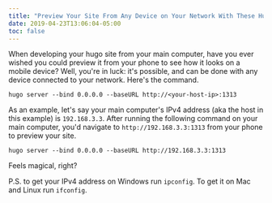 ```yaml
---
title: "Preview Your Site From Any Device on Your Network With These Hugo Server Options"
date: 2019-04-23T13:06:04-05:00
toc: false
---
```


When developing your hugo site from your main computer, have you ever wished you could preview it from your phone to see how it looks on a mobile device? Well, you're in luck: it's possible, and can be done with any device connected to your network. Here's the command. 

<!--more-->

```
hugo server --bind 0.0.0.0 --baseURL http://<your-host-ip>:1313
```

As an example, let's say your main computer's IPv4 address (aka the host in this example) is `192.168.3.3`. After running the following command on your main computer, you'd navigate to `http://192.168.3.3:1313` from your phone to preview your site. 

```
hugo server --bind 0.0.0.0 --baseURL http://192.168.3.3:1313
```

Feels magical, right?

P.S. to get your IPv4 address on Windows run `ipconfig`. To get it on Mac and Linux run `ifconfig`. 
